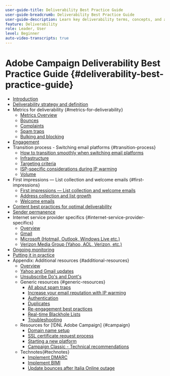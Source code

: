 ```yaml
---
user-guide-title: Deliverability Best Practice Guide
user-guide-breadcrumb: Deliverability Best Practice Guide
user-guide-description: Learn key deliverability terms, concepts, and approaches to empower you to ensure your marketing program success.
feature: Deliverability
role: Leader, User
level: Beginner
auto-video-transcripts: true
---
```


# Adobe Campaign Deliverability Best Practice Guide {#deliverability-best-practice-guide}

+ [Introduction](/help/introduction.md)
+ [Deliverability strategy and definition](/help/deliverability-strategy-and-definition.md)
+ Metrics for deliverability {#metrics-for-deliverability}
  + [Metrics Overview](/help/metrics/metrics-overview.md)
  + [Bounces](/help/metrics/bounces.md)
  + [Complaints](/help/metrics/complaints.md)
  + [Spam traps](/help/metrics/spam-traps.md)
  + [Bulking and blocking](/help/metrics/bulking-and-blocking.md)
+ [Engagement](/help/engagement.md)
+ Transition process - Switching email platforms {#transition-process}
  + [How to transition smoothly when switching email platforms](/help/transition-process/switching-email-platforms.md)
  + [Infrastructure](/help/transition-process/infrastructure.md)
  + [Targeting criteria](/help/transition-process/targeting-criteria.md)
  + [ISP-specific considerations during IP warming](/help/transition-process/isp-specific-considerations-during-ip-warming.md)
  + [Volume](/help/transition-process/volume.md)
+ First impressions — List collection and welcome emails {#first-impressions}
  + [First impressions — List collection and welcome emails](/help/first-impressions/introduction.md)
  + [Address collection and list growth](/help/first-impressions/address-collection-and-list-growth.md)
  + [Welcome emails](/help/first-impressions/welcome-emails.md)
+ [Content best practices for optimal deliverability](/help/content-best-practices-for-optimal-delivery.md)
+ [Sender permanence](/help/sender-permanence.md)
+ Internet service provider specifics {#internet-service-provider-specifics}
  + [Overview](/help/internet-service-provider-specifics/overview.md)
  + [Gmail](/help/internet-service-provider-specifics/gmail.md)
  + [Microsoft (Hotmail, Outlook, Windows Live etc.)](/help/internet-service-provider-specifics/microsoft.md)
  + [Verizon Media Group (Yahoo, AOL, Verizon, etc.)](/help/internet-service-provider-specifics/verizon-media-group.md)
+ [Ongoing monitoring](/help/ongoing-monitoring.md)
+ [Putting it in practice](/help/putting-it-in-practice.md)
+ Appendix: Additional resources {#additional-resources}
  + [Overview](/help/additional-resources/general-resources.md)
  + [Yahoo and Gmail updates](/help/guidance-around-changes-to-google-and-yahoo.md)
  + [Unsubscribe Do's and Dont's](/help/Unsubscribe-Do's-and-Do-Not's.md)
  + Generic resources {#generic-resources}
    + [All about spam traps](/help/additional-resources/all-about-spam-traps.md)
    + [Increase your email reputation with IP warming](/help/additional-resources/increase-reputation-with-ip-warming.md)
    + [Authentication](/help/additional-resources/authentication.md)
    + [Duplicates](/help/additional-resources/duplicates.md)
    + [Re-engagement best practices](/help/additional-resources/re-engagement.md)
    + [Real-time Blackhole Lists](/help/additional-resources/blocklist-databases.md)
    + [Troubleshooting](/help/additional-resources/troubleshooting.md)
  + Resources for [!DNL Adobe Campaign] {#campaign}
    + [Domain name setup](/help/additional-resources/ac-domain-name-setup.md)
    + [SSL certificate request process](/help/additional-resources/ac-ssl-certificate-request.md)
    + [Starting a new platform](/help/additional-resources/ac-starting-new-platform.md)
    + [Campaign Classic - Technical recommendations](/help/additional-resources/acc-technical-recommendations.md)
  + Technotes{#technotes}
    + [Implement DMARC](/help/technotes/implement-dmarc.md)
    + [Implement BIMI](/help/technotes/implement-bimi.md)
    + [Update bounces after Italia Online outage](/help/technotes/update-bounces-after-it-outage.md)

